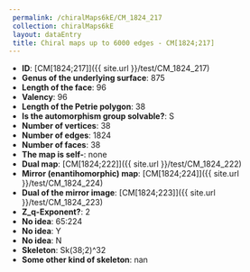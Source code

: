 ```yaml
--- 
 permalink: /chiralMaps6kE/CM_1824_217 
 collection: chiralMaps6kE
 layout: dataEntry
 title: Chiral maps up to 6000 edges - CM[1824;217]
---
```


- **ID**: [CM[1824;217]]({{ site.url }}/test/CM_1824_217)
- **Genus of the underlying surface**: 875
- **Length of the face**: 96
- **Valency**: 96
- **Length of the Petrie polygon**: 38
- **Is the automorphism group solvable?**: S
- **Number of vertices**: 38
- **Number of edges**: 1824
- **Number of faces**: 38
- **The map is self-**: none
- **Dual map**: [CM[1824;222]]({{ site.url }}/test/CM_1824_222)
- **Mirror (enantihomorphic) map**: [CM[1824;224]]({{ site.url }}/test/CM_1824_224)
- **Dual of the mirror image**: [CM[1824;223]]({{ site.url }}/test/CM_1824_223)
- **Z_q-Exponent?**: 2
- **No idea**:  65:224
- **No idea**: Y
- **No idea**: N
- **Skeleton**: Sk(38;2)^32
- **Some other kind of skeleton**: nan
